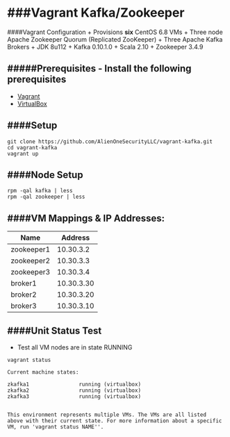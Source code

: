 ###Vagrant Kafka/Zookeeper 
=============
####Vagrant Configuration
    + Provisions **six** CentOS 6.8 VMs
    + Three node Apache Zookeeper Quorum (Replicated ZooKeeper)
    + Three Apache Kafka Brokers 
    + JDK 8u112
    + Kafka 0.10.1.0 
    + Scala 2.10 
    + Zookeeper 3.4.9 

#####Prerequisites - Install the following prerequisites 
-------------------------
+ [Vagrant](https://www.vagrantup.com/downloads.html)
+ [VirtualBox](https://www.virtualbox.org/wiki/Downloads)

####Setup
-------------------------
```
git clone https://github.com/AlienOneSecurityLLC/vagrant-kafka.git
cd vagrant-kafka 
vagrant up
```
####Node Setup 
--------------------------
```
rpm -qal kafka | less
rpm -qal zookeeper | less
```

####VM Mappings & IP Addresses:
--------------------------

| Name        | Address|
|-------------|-----------|
|zookeeper1   | 10.30.3.2 |
|zookeeper2   | 10.30.3.3 |
|zookeeper3   | 10.30.3.4 |
|broker1      | 10.30.3.30|
|broker2      | 10.30.3.20|
|broker3      | 10.30.3.10|


####Unit Status Test 
-------------------------

+ Test all VM nodes are in state RUNNING 

```
vagrant status
```

```
Current machine states:

zkafka1                running (virtualbox)
zkafka2                running (virtualbox)
zkafka3                running (virtualbox)


This environment represents multiple VMs. The VMs are all listed
above with their current state. For more information about a specific
VM, run 'vagrant status NAME''.
```
